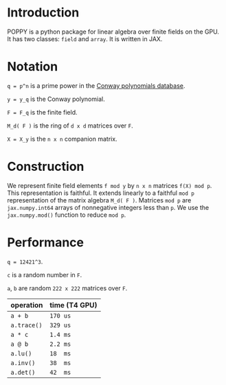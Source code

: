 # Introduction
POPPY is a python package for linear algebra over finite fields on the GPU. It has two classes: `field` and `array`. It is written in JAX.



# Notation
`q = p^n` is a prime power in the [Conway polynomials database](https://github.com/sagemath/conway-polynomials).

`y = y_q` is the Conway polynomial. 

`F = F_q` is the finite field.

`M_d( F )` is the ring of `d x d` matrices over `F`.

`X = X_y` is the `n x n` companion matrix.


# Construction
We represent finite field elements `f mod y` by `n x n` matrices `f(X) mod p`. This representation is faithful. It extends linearly to a faithful `mod p` representation 
of the matrix algebra `M_d( F )`. Matrices `mod p` are `jax.numpy.int64` arrays of nonnegative integers less than `p`. We use the `jax.numpy.mod()` function to reduce `mod p`.

# Performance

`q = 12421^3`.

`c` is a random number in `F`.
 
`a`, `b` are random `222 x 222` matrices over `F`.

| operation  | time (T4 GPU) |
| ------------- | ------------- |
| `a + b`  | `170 us`  |
| `a.trace()` | `329 us` |
| `a * c`  | `1.4 ms`  |
| `a @ b`  | `2.2 ms`  |
| `a.lu()`  | `18  ms`  |
| `a.inv()`  | `38  ms`  |
| `a.det()`  | `42  ms`  |

